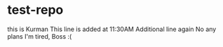# test-repo
this is Kurman
This line is added at 11:30AM
Additional line again
No any plans
I'm tired, Boss :(